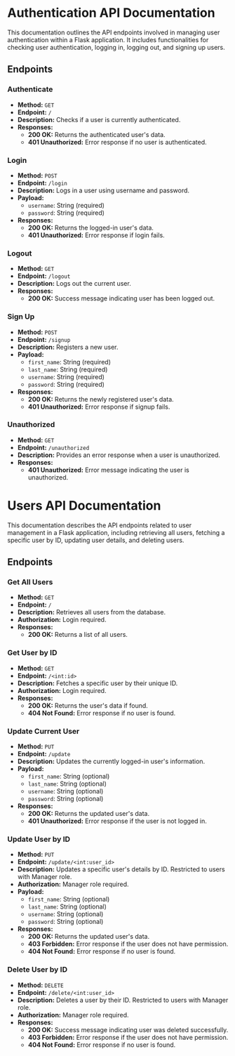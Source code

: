 # Authentication API Documentation

This documentation outlines the API endpoints involved in managing user authentication within a Flask application. It includes functionalities for checking user authentication, logging in, logging out, and signing up users.

## Endpoints

### Authenticate

- **Method:** `GET`
- **Endpoint:** `/`
- **Description:** Checks if a user is currently authenticated.
- **Responses:**
  - **200 OK:** Returns the authenticated user's data.
  - **401 Unauthorized:** Error response if no user is authenticated.

### Login

- **Method:** `POST`
- **Endpoint:** `/login`
- **Description:** Logs in a user using username and password.
- **Payload:**
  - `username`: String (required)
  - `password`: String (required)
- **Responses:**
  - **200 OK:** Returns the logged-in user's data.
  - **401 Unauthorized:** Error response if login fails.

### Logout

- **Method:** `GET`
- **Endpoint:** `/logout`
- **Description:** Logs out the current user.
- **Responses:**
  - **200 OK:** Success message indicating user has been logged out.

### Sign Up

- **Method:** `POST`
- **Endpoint:** `/signup`
- **Description:** Registers a new user.
- **Payload:**
  - `first_name`: String (required)
  - `last_name`: String (required)
  - `username`: String (required)
  - `password`: String (required)
- **Responses:**
  - **200 OK:** Returns the newly registered user's data.
  - **401 Unauthorized:** Error response if signup fails.

### Unauthorized

- **Method:** `GET`
- **Endpoint:** `/unauthorized`
- **Description:** Provides an error response when a user is unauthorized.
- **Responses:**
  - **401 Unauthorized:** Error message indicating the user is unauthorized.

# Users API Documentation

This documentation describes the API endpoints related to user management in a Flask application, including retrieving all users, fetching a specific user by ID, updating user details, and deleting users.

## Endpoints

### Get All Users

- **Method:** `GET`
- **Endpoint:** `/`
- **Description:** Retrieves all users from the database.
- **Authorization:** Login required.
- **Responses:**
  - **200 OK:** Returns a list of all users.

### Get User by ID

- **Method:** `GET`
- **Endpoint:** `/<int:id>`
- **Description:** Fetches a specific user by their unique ID.
- **Authorization:** Login required.
- **Responses:**
  - **200 OK:** Returns the user's data if found.
  - **404 Not Found:** Error response if no user is found.

### Update Current User

- **Method:** `PUT`
- **Endpoint:** `/update`
- **Description:** Updates the currently logged-in user's information.
- **Payload:**
  - `first_name`: String (optional)
  - `last_name`: String (optional)
  - `username`: String (optional)
  - `password`: String (optional)
- **Responses:**
  - **200 OK:** Returns the updated user's data.
  - **401 Unauthorized:** Error response if the user is not logged in.

### Update User by ID

- **Method:** `PUT`
- **Endpoint:** `/update/<int:user_id>`
- **Description:** Updates a specific user's details by ID. Restricted to users with Manager role.
- **Authorization:** Manager role required.
- **Payload:**
  - `first_name`: String (optional)
  - `last_name`: String (optional)
  - `username`: String (optional)
  - `password`: String (optional)
- **Responses:**
  - **200 OK:** Returns the updated user's data.
  - **403 Forbidden:** Error response if the user does not have permission.
  - **404 Not Found:** Error response if no user is found.

### Delete User by ID

- **Method:** `DELETE`
- **Endpoint:** `/delete/<int:user_id>`
- **Description:** Deletes a user by their ID. Restricted to users with Manager role.
- **Authorization:** Manager role required.
- **Responses:**
  - **200 OK:** Success message indicating user was deleted successfully.
  - **403 Forbidden:** Error response if the user does not have permission.
  - **404 Not Found:** Error response if no user is found.

